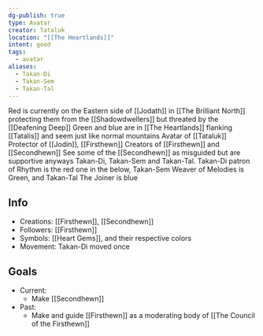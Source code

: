 ```yaml
---
dg-publish: true
type: Avatar
creator: Tataluk
location: "[[The Heartlands]]"
intent: good
tags:
  - avatar
aliases:
  - Takan-Di
  - Takan-Sem
  - Takan-Tal
---
```


Red is currently on the Eastern side of [[Jodath]]  in [[The Brilliant North]] protecting them from the [[Shadowdwellers]] but threated by the [[Deafening Deep]]
Green and blue are in [[The Heartlands]] flanking [[Tatalis]] and seem just like normal mountains
Avatar of [[Tataluk]] 
Protector of [[Jodin]], [[Firsthewn]]
Creators of [[Firsthewn]] and [[Secondhewn]]
See some of the [[Secondhewn]] as misguided but are supportive anyways
Takan-Di, Takan-Sem and Takan-Tal.
Takan-Di patron of Rhythm is the red one in the below,
Takan-Sem Weaver of Melodies is Green,
and Takan-Tal The Joiner is blue
## Info
- Creations: [[Firsthewn]], [[Secondhewn]]
- Followers: [[Firsthewn]]
- Symbols: [[Heart Gems]], and their respective colors
- Movement: Takan-Di moved once

## Goals
- Current:
	- Make [[Secondhewn]]
- Past:
	- Make and guide [[Firsthewn]] as a moderating body of [[The Council of the Firsthewn]]